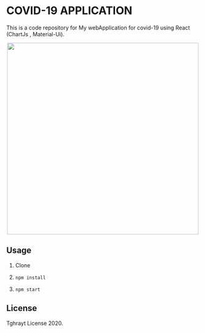 # COVID-19 APPLICATION
This is a code repository for My webApplication for covid-19 using React (ChartJs , Material-Ui).

<p align="center">
  <img width="500" src="https://covid19.mathdro.id/api/og" />
</p>

## Usage

1. Clone

2.  `npm install`

3. `npm start`

## License

Tghrayt License 2020.





